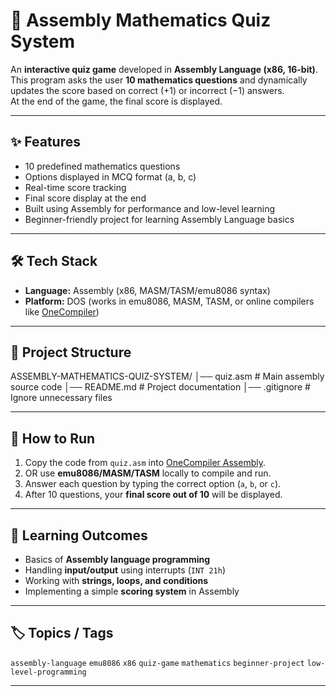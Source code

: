 # 🧮 Assembly Mathematics Quiz System

An **interactive quiz game** developed in **Assembly Language (x86, 16-bit)**.  
This program asks the user **10 mathematics questions** and dynamically updates the score based on correct (+1) or incorrect (−1) answers.  
At the end of the game, the final score is displayed.

---

## ✨ Features
- 10 predefined mathematics questions
- Options displayed in MCQ format (a, b, c)
- Real-time score tracking
- Final score display at the end
- Built using Assembly for performance and low-level learning
- Beginner-friendly project for learning Assembly Language basics

---

## 🛠️ Tech Stack
- **Language:** Assembly (x86, MASM/TASM/emu8086 syntax)
- **Platform:** DOS (works in emu8086, MASM, TASM, or online compilers like [OneCompiler](https://onecompiler.com/assembly))

---

## 📂 Project Structure
ASSEMBLY-MATHEMATICS-QUIZ-SYSTEM/
│── quiz.asm # Main assembly source code
│── README.md # Project documentation
│── .gitignore # Ignore unnecessary files



---

## 🚀 How to Run
1. Copy the code from `quiz.asm` into [OneCompiler Assembly](https://onecompiler.com/assembly).
2. OR use **emu8086/MASM/TASM** locally to compile and run.
3. Answer each question by typing the correct option (`a`, `b`, or `c`).
4. After 10 questions, your **final score out of 10** will be displayed.

---

## 🎯 Learning Outcomes
- Basics of **Assembly language programming**
- Handling **input/output** using interrupts (`INT 21h`)
- Working with **strings, loops, and conditions**
- Implementing a simple **scoring system** in Assembly

---

## 🏷️ Topics / Tags
`assembly-language` `emu8086` `x86` `quiz-game` `mathematics` `beginner-project` `low-level-programming`

---
